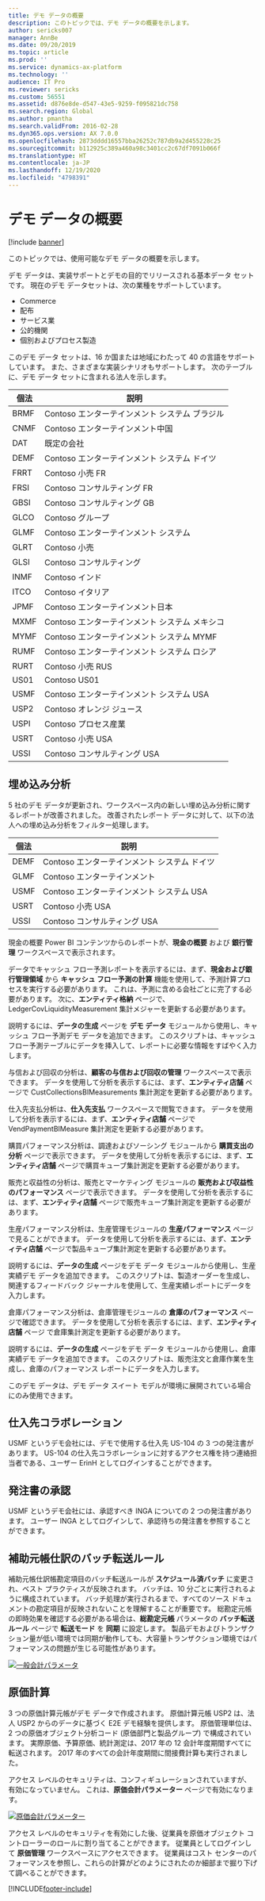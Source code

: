```yaml
---
title: デモ データの概要
description: このトピックでは、デモ データの概要を示します。
author: sericks007
manager: AnnBe
ms.date: 09/20/2019
ms.topic: article
ms.prod: ''
ms.service: dynamics-ax-platform
ms.technology: ''
audience: IT Pro
ms.reviewer: sericks
ms.custom: 56551
ms.assetid: d876e8de-d547-43e5-9259-f095821dc758
ms.search.region: Global
ms.author: pmantha
ms.search.validFrom: 2016-02-28
ms.dyn365.ops.version: AX 7.0.0
ms.openlocfilehash: 2873dddd16557bba26252c787db9a2d455228c25
ms.sourcegitcommit: b112925c389a460a98c3401cc2c67df7091b066f
ms.translationtype: HT
ms.contentlocale: ja-JP
ms.lasthandoff: 12/19/2020
ms.locfileid: "4798391"
---
```

# <a name="demo-data-overview"></a>デモ データの概要

[!include [banner](../includes/banner.md)]

このトピックでは、使用可能なデモ データの概要を示します。

デモ データは、実装サポートとデモの目的でリリースされる基本データ セットです。 現在のデモ データセットは、次の業種をサポートしています。

- Commerce
- 配布
- サービス業
- 公的機関
- 個別およびプロセス製造

このデモ データ セットは、16 か国または地域にわたって 40 の言語をサポートしています。 また、さまざまな実装シナリオもサポートします。 次のテーブルに、デモ データ セットに含まれる法人を示します。

| 個法 | 説明                          |
|--------------|--------------------------------------|
| BRMF         | Contoso エンターテインメント システム ブラジル  |
| CNMF         | Contoso エンターテインメント中国          |
| DAT          | 既定の会社                      |
| DEMF         | Contoso エンターテインメント システム ドイツ |
| FRRT         | Contoso 小売 FR                    |
| FRSI         | Contoso コンサルティング FR                |
| GBSI         | Contoso コンサルティング GB                |
| GLCO         | Contoso グループ                        |
| GLMF         | Contoso エンターテインメント システム         |
| GLRT         | Contoso 小売                       |
| GLSI         | Contoso コンサルティング                   |
| INMF         | Contoso インド                        |
| ITCO         | Contoso イタリア                        |
| JPMF         | Contoso エンターテインメント日本          |
| MXMF         | Contoso エンターテインメント システム メキシコ  |
| MYMF         | Contoso エンターテインメント システム MYMF    |
| RUMF         | Contoso エンターテインメント システム ロシア  |
| RURT         | Contoso 小売 RUS                   |
| US01         | Contoso US01                         |
| USMF         | Contoso エンターテインメント システム USA     |
| USP2         | Contoso オレンジ ジュース                 |
| USPI         | Contoso プロセス産業             |
| USRT         | Contoso 小売 USA                   |
| USSI         | Contoso コンサルティング USA               |

## <a name="embedded-analytics"></a>埋め込み分析

5 社のデモ データが更新され、ワークスペース内の新しい埋め込み分析に関するレポートが改善されました。 改善されたレポート データに対して、以下の法人への埋め込み分析をフィルター処理します。

| 個法 | 説明                          |
|--------------|--------------------------------------|
| DEMF         | Contoso エンターテインメント システム ドイツ |
| GLMF         | Contoso エンターテインメント                |
| USMF         | Contoso エンターテインメント システム USA     |
| USRT         | Contoso 小売 USA                   |
| USSI         | Contoso コンサルティング USA               |

現金の概要 Power BI コンテンツからのレポートが、**現金の概要** および **銀行管理** ワークスペースで表示されます。

データでキャッシュ フロー予測レポートを表示するには、まず、**現金および銀行管理領域** から **キャッシュ フロー予測の計算** 機能を使用して、予測計算プロセスを実行する必要があります。 これは、予測に含める会社ごとに完了する必要があります。 次に、**エンティティ格納** ページで、LedgerCovLiquidityMeasurement 集計メジャーを更新する必要があります。

説明するには、**データの生成** ページを **デモ データ** モジュールから使用し、キャッシュ フロー予測デモ データを追加できます。 このスクリプトは、キャッシュ フロー予測テーブルにデータを挿入して、レポートに必要な情報をすばやく入力します。

与信および回収の分析は、**顧客の与信および回収の管理** ワークスペースで表示できます。 データを使用して分析を表示するには、まず、**エンティティ店舗** ページで CustCollectionsBIMeasurements 集計測定を更新する必要があります。

仕入先支払分析は、**仕入先支払** ワークスペースで閲覧できます。 データを使用して分析を表示するには、まず、**エンティティ店舗** ページで VendPaymentBIMeasure 集計測定を更新する必要があります。

購買パフォーマンス分析は、調達およびソーシング モジュールから **購買支出の分析** ページで表示できます。 データを使用して分析を表示するには、まず、**エンティティ店舗** ページで購買キューブ集計測定を更新する必要があります。

販売と収益性の分析は、販売とマーケティング モジュールの **販売および収益性のパフォーマンス** ページで表示できます。 データを使用して分析を表示するには、まず、**エンティティ店舗** ページで販売キューブ集計測定を更新する必要があります。

生産パフォーマンス分析は、生産管理モジュールの **生産パフォーマンス** ページで見ることができます。 データを使用して分析を表示するには、まず、**エンティティ店舗** ページで製品キューブ集計測定を更新する必要があります。

説明するには、**データの生成** ページをデモ データ モジュールから使用し、生産実績デモ データを追加できます。 このスクリプトは、製造オーダーを生成し、関連するフィードバック ジャーナルを使用して、生産実績レポートにデータを入力します。

倉庫パフォーマンス分析は、倉庫管理モジュールの **倉庫のパフォーマンス** ページで確認できます。 データを使用して分析を表示するには、まず、**エンティティ店舗** ページ で倉庫集計測定を更新する必要があります。

説明するには、**データの生成** ページをデモ データ モジュールから使用し、倉庫実績デモ データを追加できます。 このスクリプトは、販売注文と倉庫作業を生成し、倉庫のパフォーマンス レポートにデータを入力します。

このデモ データは、デモ データ スイート モデルが環境に展開されている場合にのみ使用できます。

## <a name="vendor-collaboration"></a>仕入先コラボレーション

USMF というデモ会社には、デモで使用する仕入先 US-104 の 3 つの発注書があります。 US-104 の仕入先コラボレーションに対するアクセス権を持つ連絡担当者である、ユーザー ErinH としてログインすることができます。

## <a name="purchase-order-approval"></a>発注書の承認

USMF というデモ会社には、承認すべき INGA についての 2 つの発注書があります。 ユーザー INGA としてログインして、承認待ちの発注書を参照することができます。

## <a name="batch-transfer-rules-for-subledger-journals"></a>補助元帳仕訳のバッチ転送ルール

補助元帳仕訳帳勘定項目のバッチ転送ルールが **スケジュール済バッチ** に変更され、ベスト プラクティスが反映されます。 バッチは、10 分ごとに実行されるように構成されています。 バッチ処理が実行されるまで、すべてのソース ドキュメントの勘定項目が反映されないことを理解することが重要です。 総勘定元帳の即時効果を確認する必要がある場合は、**総勘定元帳** パラメータの **バッチ転送ルール** ページで **転送モード** を **同期** に設定します。 製品デモおよびトランザクション量が低い環境では同期が動作しても、大容量トランザクション環境ではパフォーマンスの問題が生じる可能性があります。

[![一般会計パラメータ](./media/GL-parameters.PNG)](./media/GL-parameters.PNG)

## <a name="cost-accounting"></a>原価計算

3 つの原価計算元帳がデモ データで作成されます。 原価計算元帳 USP2 は、法人 USP2 からのデータに基づく E2E デモ経験を提供します。 原価管理単位は、2 つの原価オブジェクト分析コード (原価部門と製品グループ) で構成されています。 実際原価、予算原価、統計測定は、2017 年の 12 会計年度期間すべてに転送されます。 2017 年のすべての会計年度期間に間接費計算も実行されました。

アクセス レベルのセキュリティは、コンフィギュレーションされていますが、有効になっていません。 これは、**原価会計パラメーター** ページで有効になります。

[![原価会計パラメーター](./media/Cost-accounting-parameters.PNG)](./media/Cost-accounting-parameters.PNG)

アクセス レベルのセキュリティを有効にした後、従業員を原価オブジェクト コントローラーのロールに割り当てることができます。 従業員としてログインして **原価管理** ワークスペースにアクセスできます。 従業員はコスト センターのパフォーマンスを参照し、これらの計算がどのようにされたのか細部まで掘り下げて調べることができます。


[!INCLUDE[footer-include](../../../includes/footer-banner.md)]